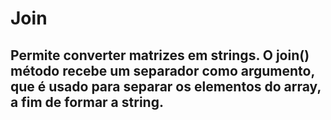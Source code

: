 # Join
## Permite converter matrizes em strings. O join() método recebe um separador como argumento, que é usado para separar os elementos do array, a fim de formar a string. 
